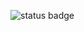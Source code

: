 ![status badge](https://github.com/skhamatulin/foodgram-project-react/actions/workflows/main.yml/badge.svg)
